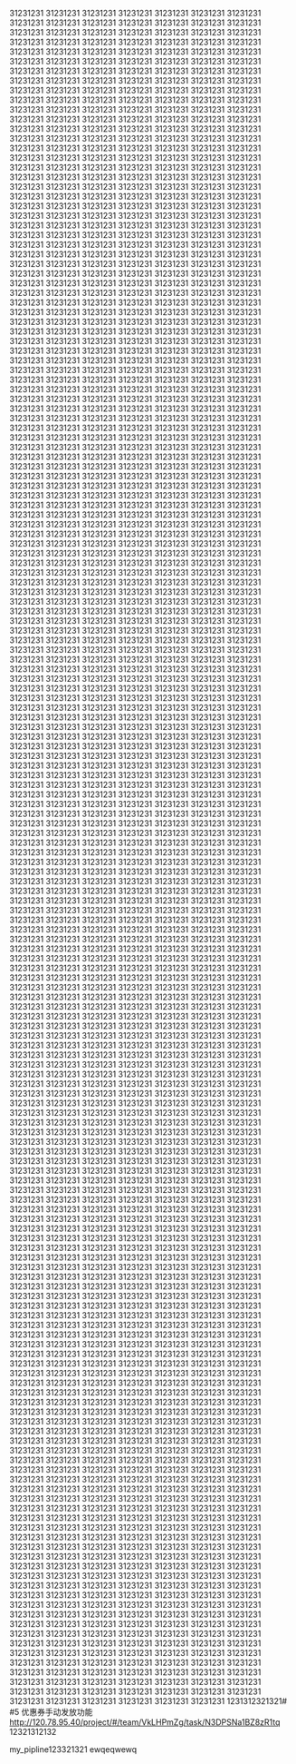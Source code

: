 31231231
31231231
31231231
31231231
31231231
31231231
31231231
31231231
31231231
31231231
31231231
31231231
31231231
31231231
31231231
31231231
31231231
31231231
31231231
31231231
31231231
31231231
31231231
31231231
31231231
31231231
31231231
31231231
31231231
31231231
31231231
31231231
31231231
31231231
31231231
31231231
31231231
31231231
31231231
31231231
31231231
31231231
31231231
31231231
31231231
31231231
31231231
31231231
31231231
31231231
31231231
31231231
31231231
31231231
31231231
31231231
31231231
31231231
31231231
31231231
31231231
31231231
31231231
31231231
31231231
31231231
31231231
31231231
31231231
31231231
31231231
31231231
31231231
31231231
31231231
31231231
31231231
31231231
31231231
31231231
31231231
31231231
31231231
31231231
31231231
31231231
31231231
31231231
31231231
31231231
31231231
31231231
31231231
31231231
31231231
31231231
31231231
31231231
31231231
31231231
31231231
31231231
31231231
31231231
31231231
31231231
31231231
31231231
31231231
31231231
31231231
31231231
31231231
31231231
31231231
31231231
31231231
31231231
31231231
31231231
31231231
31231231
31231231
31231231
31231231
31231231
31231231
31231231
31231231
31231231
31231231
31231231
31231231
31231231
31231231
31231231
31231231
31231231
31231231
31231231
31231231
31231231
31231231
31231231
31231231
31231231
31231231
31231231
31231231
31231231
31231231
31231231
31231231
31231231
31231231
31231231
31231231
31231231
31231231
31231231
31231231
31231231
31231231
31231231
31231231
31231231
31231231
31231231
31231231
31231231
31231231
31231231
31231231
31231231
31231231
31231231
31231231
31231231
31231231
31231231
31231231
31231231
31231231
31231231
31231231
31231231
31231231
31231231
31231231
31231231
31231231
31231231
31231231
31231231
31231231
31231231
31231231
31231231
31231231
31231231
31231231
31231231
31231231
31231231
31231231
31231231
31231231
31231231
31231231
31231231
31231231
31231231
31231231
31231231
31231231
31231231
31231231
31231231
31231231
31231231
31231231
31231231
31231231
31231231
31231231
31231231
31231231
31231231
31231231
31231231
31231231
31231231
31231231
31231231
31231231
31231231
31231231
31231231
31231231
31231231
31231231
31231231
31231231
31231231
31231231
31231231
31231231
31231231
31231231
31231231
31231231
31231231
31231231
31231231
31231231
31231231
31231231
31231231
31231231
31231231
31231231
31231231
31231231
31231231
31231231
31231231
31231231
31231231
31231231
31231231
31231231
31231231
31231231
31231231
31231231
31231231
31231231
31231231
31231231
31231231
31231231
31231231
31231231
31231231
31231231
31231231
31231231
31231231
31231231
31231231
31231231
31231231
31231231
31231231
31231231
31231231
31231231
31231231
31231231
31231231
31231231
31231231
31231231
31231231
31231231
31231231
31231231
31231231
31231231
31231231
31231231
31231231
31231231
31231231
31231231
31231231
31231231
31231231
31231231
31231231
31231231
31231231
31231231
31231231
31231231
31231231
31231231
31231231
31231231
31231231
31231231
31231231
31231231
31231231
31231231
31231231
31231231
31231231
31231231
31231231
31231231
31231231
31231231
31231231
31231231
31231231
31231231
31231231
31231231
31231231
31231231
31231231
31231231
31231231
31231231
31231231
31231231
31231231
31231231
31231231
31231231
31231231
31231231
31231231
31231231
31231231
31231231
31231231
31231231
31231231
31231231
31231231
31231231
31231231
31231231
31231231
31231231
31231231
31231231
31231231
31231231
31231231
31231231
31231231
31231231
31231231
31231231
31231231
31231231
31231231
31231231
31231231
31231231
31231231
31231231
31231231
31231231
31231231
31231231
31231231
31231231
31231231
31231231
31231231
31231231
31231231
31231231
31231231
31231231
31231231
31231231
31231231
31231231
31231231
31231231
31231231
31231231
31231231
31231231
31231231
31231231
31231231
31231231
31231231
31231231
31231231
31231231
31231231
31231231
31231231
31231231
31231231
31231231
31231231
31231231
31231231
31231231
31231231
31231231
31231231
31231231
31231231
31231231
31231231
31231231
31231231
31231231
31231231
31231231
31231231
31231231
31231231
31231231
31231231
31231231
31231231
31231231
31231231
31231231
31231231
31231231
31231231
31231231
31231231
31231231
31231231
31231231
31231231
31231231
31231231
31231231
31231231
31231231
31231231
31231231
31231231
31231231
31231231
31231231
31231231
31231231
31231231
31231231
31231231
31231231
31231231
31231231
31231231
31231231
31231231
31231231
31231231
31231231
31231231
31231231
31231231
31231231
31231231
31231231
31231231
31231231
31231231
31231231
31231231
31231231
31231231
31231231
31231231
31231231
31231231
31231231
31231231
31231231
31231231
31231231
31231231
31231231
31231231
31231231
31231231
31231231
31231231
31231231
31231231
31231231
31231231
31231231
31231231
31231231
31231231
31231231
31231231
31231231
31231231
31231231
31231231
31231231
31231231
31231231
31231231
31231231
31231231
31231231
31231231
31231231
31231231
31231231
31231231
31231231
31231231
31231231
31231231
31231231
31231231
31231231
31231231
31231231
31231231
31231231
31231231
31231231
31231231
31231231
31231231
31231231
31231231
31231231
31231231
31231231
31231231
31231231
31231231
31231231
31231231
31231231
31231231
31231231
31231231
31231231
31231231
31231231
31231231
31231231
31231231
31231231
31231231
31231231
31231231
31231231
31231231
31231231
31231231
31231231
31231231
31231231
31231231
31231231
31231231
31231231
31231231
31231231
31231231
31231231
31231231
31231231
31231231
31231231
31231231
31231231
31231231
31231231
31231231
31231231
31231231
31231231
31231231
31231231
31231231
31231231
31231231
31231231
31231231
31231231
31231231
31231231
31231231
31231231
31231231
31231231
31231231
31231231
31231231
31231231
31231231
31231231
31231231
31231231
31231231
31231231
31231231
31231231
31231231
31231231
31231231
31231231
31231231
31231231
31231231
31231231
31231231
31231231
31231231
31231231
31231231
31231231
31231231
31231231
31231231
31231231
31231231
31231231
31231231
31231231
31231231
31231231
31231231
31231231
31231231
31231231
31231231
31231231
31231231
31231231
31231231
31231231
31231231
31231231
31231231
31231231
31231231
31231231
31231231
31231231
31231231
31231231
31231231
31231231
31231231
31231231
31231231
31231231
31231231
31231231
31231231
31231231
31231231
31231231
31231231
31231231
31231231
31231231
31231231
31231231
31231231
31231231
31231231
31231231
31231231
31231231
31231231
31231231
31231231
31231231
31231231
31231231
31231231
31231231
31231231
31231231
31231231
31231231
31231231
31231231
31231231
31231231
31231231
31231231
31231231
31231231
31231231
31231231
31231231
31231231
31231231
31231231
31231231
31231231
31231231
31231231
31231231
31231231
31231231
31231231
31231231
31231231
31231231
31231231
31231231
31231231
31231231
31231231
31231231
31231231
31231231
31231231
31231231
31231231
31231231
31231231
31231231
31231231
31231231
31231231
31231231
31231231
31231231
31231231
31231231
31231231
31231231
31231231
31231231
31231231
31231231
31231231
31231231
31231231
31231231
31231231
31231231
31231231
31231231
31231231
31231231
31231231
31231231
31231231
31231231
31231231
31231231
31231231
31231231
31231231
31231231
31231231
31231231
31231231
31231231
31231231
31231231
31231231
31231231
31231231
31231231
31231231
31231231
31231231
31231231
31231231
31231231
31231231
31231231
31231231
31231231
31231231
31231231
31231231
31231231
31231231
31231231
31231231
31231231
31231231
31231231
31231231
31231231
31231231
31231231
31231231
31231231
31231231
31231231
31231231
31231231
31231231
31231231
31231231
31231231
31231231
31231231
31231231
31231231
31231231
31231231
31231231
31231231
31231231
31231231
31231231
31231231
31231231
31231231
31231231
31231231
31231231
31231231
31231231
31231231
31231231
31231231
31231231
31231231
31231231
31231231
31231231
31231231
31231231
31231231
31231231
31231231
31231231
31231231
31231231
31231231
31231231
31231231
31231231
31231231
31231231
31231231
31231231
31231231
31231231
31231231
31231231
31231231
31231231
31231231
31231231
31231231
31231231
31231231
31231231
31231231
31231231
31231231
31231231
31231231
31231231
31231231
31231231
31231231
31231231
31231231
31231231
31231231
31231231
31231231
31231231
31231231
31231231
31231231
31231231
31231231
31231231
31231231
31231231
31231231
31231231
31231231
31231231
31231231
31231231
31231231
31231231
31231231
31231231
31231231
31231231
31231231
31231231
31231231
31231231
31231231
31231231
31231231
31231231
31231231
31231231
31231231
31231231
31231231
31231231
31231231
31231231
31231231
31231231
31231231
31231231
31231231
31231231
31231231
31231231
31231231
31231231
31231231
31231231
31231231
31231231
31231231
31231231
31231231
31231231
31231231
31231231
31231231
31231231
31231231
31231231
31231231
31231231
31231231
31231231
31231231
31231231
31231231
31231231
31231231
31231231
31231231
31231231
31231231
31231231
31231231
31231231
31231231
31231231
31231231
31231231
31231231
31231231
31231231
31231231
31231231
31231231
31231231
31231231
31231231
31231231
31231231
31231231
31231231
31231231
31231231
31231231
31231231
31231231
31231231
31231231
31231231
31231231
31231231
31231231
31231231
31231231
31231231
31231231
31231231
31231231
31231231
31231231
31231231
31231231
31231231
31231231
31231231
31231231
31231231
31231231
31231231
31231231
31231231
31231231
31231231
31231231
31231231
31231231
31231231
31231231
31231231
31231231
31231231
31231231
31231231
31231231
31231231
31231231
31231231
31231231
31231231
31231231
31231231
31231231
31231231
31231231
31231231
31231231
31231231
31231231
31231231
31231231
31231231
31231231
31231231
31231231
31231231
31231231
31231231
31231231
31231231
31231231
31231231
31231231
31231231
31231231
31231231
31231231
31231231
31231231
31231231
31231231
31231231
31231231
31231231
31231231
31231231
31231231
31231231
31231231
31231231
31231231
31231231
31231231
31231231
31231231
31231231
31231231
31231231
31231231
31231231
31231231
31231231
31231231
31231231
31231231
31231231
31231231
31231231
31231231
31231231
31231231
31231231
31231231
31231231
31231231
31231231
31231231
31231231
31231231
31231231
31231231
31231231
31231231
31231231
31231231
31231231
31231231
31231231
31231231
31231231
31231231
31231231
31231231
31231231
31231231
31231231
31231231
31231231
31231231
31231231
31231231
31231231
31231231
31231231
31231231
31231231
31231231
31231231
31231231
31231231
31231231
31231231
31231231
31231231
31231231
31231231
31231231
31231231
31231231
31231231
31231231
31231231
31231231
31231231
31231231
31231231
31231231
31231231
31231231
31231231
31231231
31231231
31231231
31231231
31231231
31231231
31231231
31231231
31231231
31231231
31231231
31231231
31231231
31231231
31231231
31231231
31231231
31231231
31231231
31231231
31231231
31231231
31231231
31231231
31231231
31231231
31231231
31231231
31231231
31231231
31231231
31231231
31231231
31231231
31231231
31231231
31231231
31231231
31231231
31231231
31231231
31231231
31231231
31231231
31231231
31231231
31231231
31231231
31231231
31231231
31231231
31231231
31231231
31231231
31231231
31231231
31231231
31231231
31231231
31231231
31231231
1231312321321#
#5 优惠券手动发放功能
http://120.78.95.40/project/#/team/VkLHPmZg/task/N3DPSNa1BZ8zR1tq
12321312132


 my_pipline123321321
ewqeqwewq
